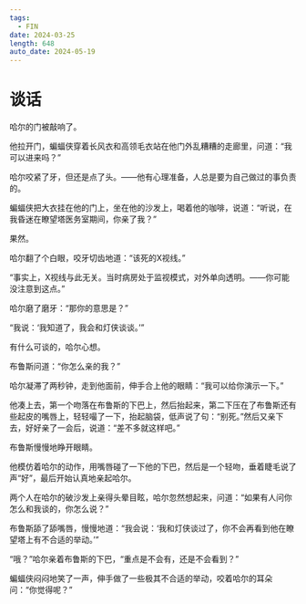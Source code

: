 ```yaml
---
tags:
  - FIN
date: 2024-03-25
length: 648
auto_date: 2024-05-19
---
```


# 谈话

哈尔的门被敲响了。

他拉开门，蝙蝠侠穿着长风衣和高领毛衣站在他门外乱糟糟的走廊里，问道：“我可以进来吗？”

哈尔咬紧了牙，但还是点了头。——他有心理准备，人总是要为自己做过的事负责的。

蝙蝠侠把大衣挂在他的门上，坐在他的沙发上，喝着他的咖啡，说道：“听说，在我昏迷在瞭望塔医务室期间，你亲了我？”

果然。

哈尔翻了个白眼，咬牙切齿地道：“该死的X视线。”

“事实上，X视线与此无关。当时病房处于监视模式，对外单向透明。——你可能没注意到这点。”

哈尔磨了磨牙：“那你的意思是？”

“我说：‘我知道了，我会和灯侠谈谈。’”

有什么可谈的，哈尔心想。

布鲁斯问道：“你怎么亲的我？”

哈尔凝滞了两秒钟，走到他面前，伸手合上他的眼睛：“我可以给你演示一下。”

他凑上去，第一个吻落在布鲁斯的下巴上，然后抬起来，第二下压在了布鲁斯还有些起皮的嘴唇上，轻轻嘬了一下，抬起脑袋，低声说了句：“别死。”然后又亲下去，好好亲了一会后，说道：“差不多就这样吧。”

布鲁斯慢慢地睁开眼睛。

他模仿着哈尔的动作，用嘴唇碰了一下他的下巴，然后是一个轻吻，垂着睫毛说了声“好”，最后开始认真地亲起哈尔。

两个人在哈尔的破沙发上亲得头晕目眩，哈尔忽然想起来，问道：“如果有人问你怎么和我谈的，你怎么说？”

布鲁斯舔了舔嘴唇，慢慢地道：“我会说：‘我和灯侠谈过了，你不会再看到他在瞭望塔上有不合适的举动。’”

“哦？”哈尔亲着布鲁斯的下巴，“重点是不会有，还是不会看到？”

蝙蝠侠闷闷地笑了一声，伸手做了一些极其不合适的举动，咬着哈尔的耳朵问：“你觉得呢？”
